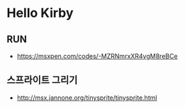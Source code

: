 # Hello Kirby

## RUN

- https://msxpen.com/codes/-MZRNmrxXR4vgM8reBCe

## 스프라이트 그리기

- http://msx.jannone.org/tinysprite/tinysprite.html
